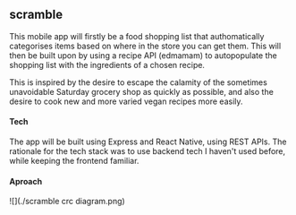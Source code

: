 ## scramble

This mobile app will firstly be a food shopping list that authomatically categorises items based on where in the store you can get them. This will then be built upon by using a recipe API (edmamam) to autopopulate the shopping list with the ingredients of a chosen recipe.

This is inspired by the desire to escape the calamity of the sometimes unavoidable Saturday grocery shop as quickly as possible, and also the desire to cook new and more varied vegan recipes more easily.

#### Tech

The app will be built using Express and React Native, using REST APIs. The rationale for the tech stack was to use backend tech I haven't used before, while keeping the frontend familiar. 

#### Aproach

![](./scramble crc diagram.png)